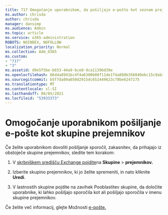 ```yaml
---
title: 717 Omogočanje uporabnikom, da pošiljajo e-pošto kot seznam prejemnikov
ms.author: chrisda
author: chrisda
manager: dansimp
ms.audience: Admin
ms.topic: article
ms.service: o365-administration
ROBOTS: NOINDEX, NOFOLLOW
localization_priority: Normal
ms.collection: Adm_O365
ms.custom:
- "717"
- "3"
ms.assetid: d9e5f5be-b653-44a9-bce8-9ca11396d39e
ms.openlocfilehash: 66d4a8941bc4f4a6300b08f11de1f4a888b356040ebc15c9ab37677d19da82c4
ms.sourcegitcommit: b5f7da89a650d2915dc652449623c78be6247175
ms.translationtype: MT
ms.contentlocale: sl-SI
ms.lasthandoff: 08/05/2021
ms.locfileid: "53933373"
---
```

# <a name="allow-users-to-send-email-as-a-distribution-group"></a>Omogočanje uporabnikom pošiljanje e-pošte kot skupine prejemnikov

Če želite uporabnikom dovoliti pošiljanje sporočil, zakasnitev, da prihajajo iz obstoječe skupine prejemnikov, sledite tem korakom:

1. V [skrbniškem središču Exchange pojdite](https://outlook.office365.com/ecp/)na **Skupine** \> **prejemnikov.**

2. Izberite skupino prejemnikov, ki jo želite spremeniti, in nato kliknite **Uredi**.

3. V lastnostih skupine pojdite na  zavihek Pooblastitev skupine, da določite uporabnike, ki lahko pošiljajo sporočila kot ali pošiljajo sporočila v imenu skupine prejemnikov.

Če želite več informacij, glejte Možnosti [e-pošte.](https://technet.microsoft.com/library/bb124513.aspx#groupdelegation)
